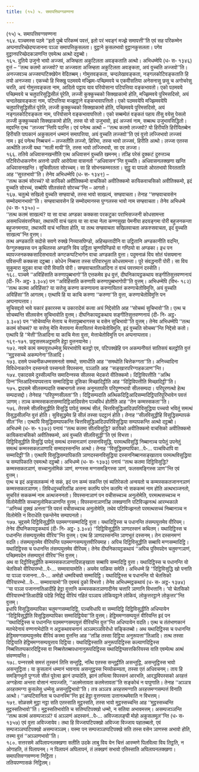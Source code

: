 ```yaml
---
title: (१५) ५. समापत्तिवग्गवण्णना

---
```

(१५) ५. समापत्तिवग्गवण्णना  
१६४. पञ्‍चमस्स पठमे ‘‘इतो पुब्बे परिकम्मं पवत्तं, इतो परं भवङ्गं मज्झे समापत्ती’’ति एवं सह परिकम्मेन अप्पनापरिच्छेदप्पजानना पञ्‍ञा समापत्तिकुसलता। वुट्ठाने कुसलभावो वुट्ठानकुसलता। पगेव वुट्ठानपरिच्छेदकञाणन्ति एवमेत्थ अत्थो दट्ठब्बो।  
१६५. दुतिये उजुनो भावो अज्‍जवं, अजिम्हता अकुटिलता अवङ्कताति अत्थो। अभिधम्मेपि (ध॰ स॰ १३४६) वुत्तं – ‘‘तत्थ कतमो अज्‍जवो? या अज्‍जवता अजिम्हता अकुटिलता अवङ्कता, अयं वुच्‍चति अज्‍जवो’’ति। अनज्‍जवञ्‍च अज्‍जवप्पटिक्खेपेन वेदितब्बम्। गोमुत्तवङ्कता, चन्दलेखावङ्कता, नङ्गलकोटिवङ्कताति हि तयो अनज्‍जवा। एकच्‍चो हि भिक्खु पठमवये मज्झिम-पच्छिमवये च एकवीसतिया अनेसनासु छसु च अगोचरेसु चरति, अयं गोमुत्तवङ्कता नाम, आदितो पट्ठाय याव परियोसाना पटिपत्तिया वङ्कभावतो। एको पठमवये पच्छिमवये च चतुपारिसुद्धिसीलं पूरेति, लज्‍जी कुक्‍कुच्‍चको सिक्खाकामो होति, मज्झिमवये पुरिमसदिसो, अयं चन्दलेखावङ्कता नाम, पटिपत्तिया मज्झट्ठाने वङ्कभावापत्तितो। एको पठमवयेपि मज्झिमवयेपि चतुपारिसुद्धिसीलं पूरेति, लज्‍जी कुक्‍कुच्‍चको सिक्खाकामो होति, पच्छिमवये पुरिमसदिसो, अयं नङ्गलकोटिवङ्कता नाम, परियोसाने वङ्कभावापत्तितो। एको सब्बम्पेतं वङ्कतं पहाय तीसु वयेसु पेसलो लज्‍जी कुक्‍कुच्‍चको सिक्खाकामो होति, तस्स यो सो उजुभावो, इदं अज्‍जवं नाम, सब्बत्थ उजुभावसिद्धितो।  
मद्दवन्ति एत्थ ‘‘लज्‍जव’’न्तिपि पठन्ति। एवं पनेत्थ अत्थो – ‘‘तत्थ कतमो लज्‍जवो? यो हिरीयति हिरीयितब्बेन हिरीयति पापकानं अकुसलानं धम्मानं समापत्तिया, अयं वुच्‍चति लज्‍जवो’’ति एवं वुत्तो लज्‍जिभावो लज्‍जवं नाम। इदं पनेत्थ निब्बचनं – लज्‍जतीति लज्‍जो, हिरिमा, तस्स भावो लज्‍जवं, हिरीति अत्थो। लज्‍जा एतस्स अत्थीति लज्‍जी यथा ‘‘माली मायी’’ति, तस्स भावो लज्‍जिभावो, सा एव लज्‍जा।  
१६६. ततिये अधिवासनखन्तीति एत्थ अधिवासनं वुच्‍चति खमनम्। तञ्हि परेसं दुक्‍कटं दुरुत्तञ्‍च पटिविरोधाकरणेन अत्तनो उपरि आरोपेत्वा वासनतो ‘‘अधिवासन’’न्ति वुच्‍चति। अधिवासनलक्खणा खन्ति अधिवासनखन्ति। सुचिसीलता सोरच्‍चम्। सा हि सोभनकम्मरतता। सुट्ठु वा पापतो ओरतभावो विरतताति आह ‘‘सुरतभावो’’ति। तेनेव अभिधम्मेपि (ध॰ स॰ १३४९) –  
‘‘तत्थ कतमं सोरच्‍चं? यो कायिको अवीतिक्‍कमो वाचसिको अवीतिक्‍कमो कायिकवाचसिको अवीतिक्‍कमो, इदं वुच्‍चति सोरच्‍चं, सब्बोपि सीलसंवरो सोरच्‍च’’न्ति – आगतो।  
१६७. चतुत्थे सखिलो वुच्‍चति सण्हवाचो, तस्स भावो साखल्यं, सण्हवाचता। तेनाह ‘‘सण्हवाचावसेन सम्मोदमानभावो’’ति। सण्हवाचावसेन हि सम्मोदमानस्स पुग्गलस्स भावो नाम सण्हवाचता। तेनेव अभिधम्मे (ध॰ स॰ १३५०) –  
‘‘तत्थ कतमं साखल्यं? या सा वाचा अण्डका कक्‍कसा परकटुका पराभिसज्‍जनी कोधसामन्ता असमाधिसंवत्तनिका, तथारूपिं वाचं पहाय या सा वाचा नेला कण्णसुखा पेमनीया हदयङ्गमा पोरी बहुजनकन्ता बहुजनमनापा, तथारूपिं वाचं भासिता होति, या तत्थ सण्हवाचता सखिलवाचता अफरुसवाचता, इदं वुच्‍चति साखल्य’’न्ति वुत्तम्।  
तत्थ अण्डकाति सदोसे सवणे रुक्खे निय्यासपिण्डो, अहिच्छत्तादीनि वा उट्ठितानि अण्डकानीति वदन्ति, फेग्गुरुक्खस्स पन कुथितस्स अण्डानि विय उट्ठिता चुण्णपिण्डियो वा गण्ठियो वा अण्डका। इध पन ब्यापज्‍जनकक्‍कसादिसभावतो कण्टकप्पटिभागेन वाचा अण्डकाति वुत्ता। पदुमनाळं विय सोतं घंसयमाना पविसन्ती कक्‍कसा दट्ठब्बा। कोधेन निब्बत्ता तस्स परिवारभूता कोधसामन्ता। पुरे संवद्धनारी पोरी। सा विय सुकुमारा मुदुका वाचा पोरी वियाति पोरी। सण्हवाचतातिआदिना तं वाचं पवत्तमानं दस्सेति।  
१६८. पञ्‍चमे ‘‘अविहिंसाति करुणापुब्बभागो’’ति एत्तकमेव इध वुत्तं, दीघनिकायट्ठकथाय सङ्गीतिसुत्तवण्णनायं (दी॰ नि॰ अट्ठ॰ ३.३०४) पन ‘‘अविहिंसाति करुणापि करुणापुब्बभागोपी’’ति वुत्तम्। अभिधम्मेपि (विभ॰ १८२) ‘‘तत्थ कतमा अविहिंसा? या सत्तेसु करुणा करुणायना करुणायितत्तं करुणाचेतोविमुत्ति, अयं वुच्‍चति अविहिंसा’’ति आगतम्। एत्थापि हि या काचि करुणा ‘‘करुणा’’ति वुत्ता, करुणाचेतोविमुत्ति पन अप्पनाप्पत्ताव।  
सुचिसद्दतो भावे यकारं इकारस्स च उकारादेसं कत्वा अयं निद्देसोति आह ‘‘सोचब्यं सुचिभावो’’ति। एत्थ च सोचब्यन्ति सीलवसेन सुचिभावोति वुत्तम्। दीघनिकायट्ठकथाय सङ्गीतिसुत्तवण्णनायं (दी॰ नि॰ अट्ठ॰ ३.३०४) पन ‘‘सोचेय्यन्ति मेत्ताय च मेत्तापुब्बभागस्स च वसेन सुचिभावो’’ति वुत्तम्। तेनेव अभिधम्मेपि ‘‘तत्थ कतमं सोचब्यं? या सत्तेसु मेत्ति मेत्तायना मेत्तायितत्तं मेत्ताचेतोविमुत्ति, इदं वुच्‍चति सोचब्य’’न्ति निद्देसो कतो। एत्थापि हि ‘‘मेत्ती’’तिआदिना या काचि मेत्ता वुत्ता, मेत्ताचेतोविमुत्ति पन अप्पनाप्पत्ताव।  
१६९-१७१. छट्ठसत्तमअट्ठमानि हेट्ठा वुत्तनयानेव।  
१७२. नवमे कामं सम्पयुत्तधम्मेसु थिरभावोपि बलट्ठो एव, पटिपक्खेहि पन अकम्पनीयतं सातिसयं बलट्ठोति वुत्तं ‘‘मुट्ठस्सच्‍चे अकम्पनेना’’तिआदि।  
१७३. दसमे पच्‍चनीकधम्मसमनतो समथो, समाधीति आह ‘‘समथोति चित्तेकग्गता’’ति। अनिच्‍चादिना विविधेनाकारेन दस्सनतो पस्सनतो विपस्सना, पञ्‍ञाति आह ‘‘सङ्खारपरिग्गाहकञाण’’न्ति।  
१७४. एकादसमे दुस्सील्यन्ति समादिन्‍नस्स सीलस्स भेदकरो वीतिक्‍कमो। दिट्ठिविपत्तीति ‘‘अत्थि दिन्‍न’’न्तिआदिनयप्पवत्ताय सम्मादिट्ठिया दूसिका मिच्छादिट्ठीति आह ‘‘दिट्ठिविपत्तीति मिच्छादिट्ठी’’ति।  
१७५. द्वादसमे सीलसम्पदाति सब्बभागतो तस्स अनूनतापत्ति परिपुण्णभावो सीलसम्पदा। परिपूरणत्थो हेत्थ सम्पदासद्दो। तेनेवाह ‘‘परिपुण्णसीलता’’ति। दिट्ठिसम्पदाति अत्थिकदिट्ठिआदिसम्मादिट्ठिपारिपूरिभावेन पवत्तं ञाणम्। तञ्‍च कम्मस्सकतासम्मादिट्ठिआदिवसेन पञ्‍चविधं होतीति आह ‘‘तेन कम्मस्सकता’’ति।  
१७६. तेरसमे सीलविसुद्धीति विसुद्धिं पापेतुं समत्थं सीलं, चित्तविसुद्धिआदिउपरिविसुद्धिया पच्‍चयो भवितुं समत्थं विसुद्धसीलन्ति वुत्तं होति। सुविसुद्धमेव हि सीलं तस्सा पदट्ठानं होति। तेनाह ‘‘सीलविसुद्धीहि विसुद्धिसम्पापकं सील’’न्ति। एत्थापि विसुद्धिसम्पापकन्ति चित्तविसुद्धिआदिउपरिविसुद्धिया सम्पापकन्ति अत्थो दट्ठब्बो। अभिधम्मे (ध॰ स॰ १३७२) पनायं ‘‘तत्थ कतमा सीलविसुद्धि? कायिको अवीतिक्‍कमो वाचसिको अवीतिक्‍कमो कायिकवाचसिको अवीतिक्‍कमो, अयं वुच्‍चति सीलविसुद्धी’’ति एवं विभत्ता।  
दिट्ठिविसुद्धीति विसुद्धिं पापेतुं समत्थं दस्सनञाणं दस्सनविसुद्धि, परमत्थविसुद्धिं निब्बानञ्‍च पापेतुं उपनेतुं समत्थं कम्मस्सकतञाणादि सम्मादस्सनन्ति अत्थो। तेनाह ‘‘विसुद्धिसम्पापिका…पे॰… पञ्‍चविधापि वा सम्मादिट्ठी’’ति। एत्थापि विसुद्धिसम्पापिकाति ञाणदस्सनविसुद्धिया दस्सननिब्बानसङ्खाताय परमत्थविसुद्धिया च सम्पापिकाति एवमत्थो दट्ठब्बो। अभिधम्मे (ध॰ स॰ १३७३) पनायं ‘‘तत्थ कतमा दिट्ठिविसुद्धि? कम्मस्सकतञाणं, सच्‍चानुलोमिकं ञाणं, मग्गस्स मग्गसमङ्गिस्स ञाणं, फलसमङ्गिस्स ञाण’’न्ति एवं वुत्तम्।  
एत्थ च इदं अकुसलकम्मं नो सकं, इदं पन कम्मं सकन्ति एवं ब्यतिरेकतो अन्वयतो च कम्मस्सकतजाननञाणं कम्मस्सकतञाणम्। तिविधदुच्‍चरितञ्हि अत्तना कतम्पि परेन कतम्पि नो सककम्मं नाम होति अत्थभञ्‍जनतो, सुचरितं सककम्मं नाम अत्थजननतो। विपस्सनाञाणं पन वचीसच्‍चञ्‍च अनुलोमेति, परमत्थसच्‍चञ्‍च न विलोमेतीति सच्‍चानुलोमिकञाणन्ति वुत्तम्। विपस्सनाञाणञ्हि लक्खणानि पटिविज्झनत्थं आरम्भकाले ‘‘अनिच्‍चं दुक्खं अनत्ता’’ति पवत्तं वचीसच्‍चञ्‍च अनुलोमेति, तथेव पटिविज्झनतो परमत्थसच्‍चं निब्बानञ्‍च न विलोमेति न विराधेति एकन्तेनेव सम्पापनतो।  
१७७. चुद्दसमे दिट्ठिविसुद्धीति पठममग्गसम्मादिट्ठि वुत्ता। यथादिट्ठिस्स च पधानन्ति तंसम्पयुत्तमेव वीरियम्। तेनेव दीघनिकायट्ठकथायं (दी॰ नि॰ अट्ठ॰ ३.३०४) ‘‘दिट्ठिविसुद्धीति ञाणदस्सनं कथितम्। यथादिट्ठिस्स च पधानन्ति तंसम्पयुत्तमेव वीरिय’’न्ति वुत्तम्। एत्थ हि ञाणदस्सनन्ति ञाणभूतं दस्सनम्। तेन दस्सनमग्गं वदति। तंसम्पयुत्तमेव वीरियन्ति पठममग्गसम्पयुत्तवीरियमाह। अपिच दिट्ठिविसुद्धीति सब्बापि मग्गसम्मादिट्ठि। यथादिट्ठिस्स च पधानन्ति तंसम्पयुत्तमेव वीरियम्। तेनेव दीघनिकायट्ठकथायं ‘‘अपिच पुरिमपदेन चतुमग्गञाणं, पच्छिमपदेन तंसम्पयुत्तं वीरिय’’न्ति वुत्तम्।  
अथ वा दिट्ठीविसुद्धीति कम्मस्सकतञाणादिसङ्खाता सब्बापि सम्मादिट्ठि वुत्ता। यथादिट्ठिस्स च पधानन्ति यो चेतसिको वीरियारम्भो…पे॰… सम्मावायामोति। अयमेव पाळिया समेति। अभिधम्मे हि ‘‘दिट्ठिविसुद्धि खो पनाति या पञ्‍ञा पजानना…पे॰… अमोहो धम्मविचयो सम्मादिट्ठि। यथादिट्ठिस्स च पधानन्ति यो चेतसिको वीरियारम्भो…पे॰… सम्मावायामो’’ति एवमयं दुको विभत्तो। तेनेव अभिधम्मट्ठकथायं (ध॰ स॰ अट्ठ॰ १३७४) ‘‘या पञ्‍ञा पजाननातिआदीहि हेट्ठा वुत्तानि कम्मस्सकतञाणादीनेव चत्तारि ञाणानि विभत्तानि। ‘यो चेतसिको वीरियारम्भो’तिआदीहि पदेहि निद्दिट्ठं वीरियं गहितं पञ्‍ञाय लोकियट्ठाने लोकियं, लोकुत्तरट्ठाने लोकुत्तर’’न्ति वुत्तम्।  
इधापि विसुद्धिसम्पापिका चतुमग्गसम्मादिट्ठि, पञ्‍चविधापि वा सम्मादिट्ठि दिट्ठिविसुद्धीति अधिप्पायेन ‘‘दिट्ठिविसुद्धीति विसुद्धिसम्पापिका सम्मादिट्ठियेवा’’ति वुत्तम्। हेट्ठिममग्गसम्पयुत्तं वीरियन्ति इदं पन ‘‘यथादिट्ठिस्स च पधानन्ति पठममग्गसम्पयुत्तं वीरियन्ति वुत्त’’न्ति अधिप्पायेन वदति। एत्थ च तंतंभाणकानं मतभेदेनायं वण्णनाभेदोति न अट्ठकथावचनानं अञ्‍ञमञ्‍ञविरोधो सङ्कितब्बो। अथ यथादिट्ठिस्स च पधानन्ति हेट्ठिममग्गसम्पयुत्तमेव वीरियं कस्मा वुत्तन्ति आह ‘‘तञ्हि तस्सा दिट्ठिया अनुरूपत्ता’’तिआदि। तत्थ तस्सा दिट्ठियाति हेट्ठिममग्गसम्पयुत्ताय दिट्ठिया। यथादिट्ठिस्साति अनुरूपदिट्ठिस्स कल्याणदिट्ठिस्स निब्बत्तितप्पकारदिट्ठिस्स वा निब्बत्तेतब्बपधानानुरूपदिट्ठिस्स यथादिट्ठिप्पवत्तकिरियस्स वाति एवम्पेत्थ अत्थं संवण्णयन्ति।  
१७८. पन्‍नरसमे समत्तं तुस्सनं तित्ति सन्तुट्ठि, नत्थि एतस्स सन्तुट्ठीति असन्तुट्ठि, असन्तुट्ठिस्स भावो असन्तुट्ठिता। या कुसलानं धम्मानं भावनाय असन्तुट्ठस्स भिय्योकम्यता, तस्सा एतं अधिवचनम्। ताय हि समङ्गिभूतो पुग्गलो सीलं पूरेत्वा झानं उप्पादेति, झानं लभित्वा विपस्सनं आरभति, आरद्धविपस्सको अरहत्तं अग्गहेत्वा अन्तरा वोसानं नापज्‍जति, ‘‘अलमेत्तावता कतमेत्तावता’’ति सङ्कोचं न पापुणाति। तेनाह ‘‘अञ्‍ञत्र अरहत्तमग्गा कुसलेसु धम्मेसु असन्तुट्ठिभावो’’ति। तत्र अञ्‍ञत्र अरहत्तमग्गाति अरहत्तमग्गसम्पत्तं विनाति अत्थो। ‘‘अप्पटिवानिता च पधानस्मि’’न्ति इदं हेट्ठा वुत्तनयत्ता उत्तानत्थमेवाति न विभत्तम्।  
१७९. सोळसमे मुट्ठा नट्ठा सति एतस्साति मुट्ठस्सति, तस्स भावो मुट्ठस्सच्‍चन्ति आह ‘‘मुट्ठस्सच्‍चन्ति मुट्ठस्सतिभावो’’ति। मुट्ठस्सतिभावोति च सतिप्पटिपक्खो धम्मो, न सतिया अभावमत्तम्। असम्पजञ्‍ञन्ति ‘‘तत्थ कतमं असम्पजञ्‍ञं? यं अञ्‍ञाणं अदस्सनं…पे॰… अविज्‍जालङ्घी मोहो अकुसलमूल’’न्ति (ध॰ स॰ १३५७) एवं वुत्ता अविज्‍जायेव। तथा हि विज्‍जापटिपक्खो अविज्‍जा विज्‍जाय पहातब्बतो, एवं सम्पजञ्‍ञप्पटिपक्खो असम्पजञ्‍ञम्। यस्मा पन सम्पजञ्‍ञप्पटिपक्खे सति तस्स वसेन ञाणस्स अभावो होति, तस्मा वुत्तं ‘‘अञ्‍ञाणभावो’’ति।  
१८०. सत्तरसमे अपिलापनलक्खणा सतीति उदके लाबु विय येन चित्तं आरम्मणे पिलवित्वा विय तिट्ठति, न ओगाहति, तं पिलापनम्। न पिलापनं अपिलापनं, तं लक्खणं सभावो एतिस्साति अपिलापनलक्खणा।  
समापत्तिवग्गवण्णना निट्ठिता।  
ततियपण्णासकं निट्ठितम्।  
